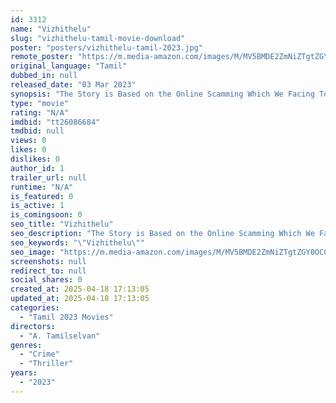 ```yaml
---
id: 3312
name: "Vizhithelu"
slug: "vizhithelu-tamil-movie-download"
poster: "posters/vizhithelu-tamil-2023.jpg"
remote_poster: "https://m.media-amazon.com/images/M/MV5BMDE2ZmNiZTgtZGY0OC00YjhmLWJkNmMtOTE5NWFmZDAyYWIzXkEyXkFqcGdeQXVyMTA4MzQ4NzMw._V1_SX300.jpg"
original_language: "Tamil"
dubbed_in: null
released_date: "03 Mar 2023"
synopsis: "The Story is Based on the Online Scamming Which We Facing Today's Life"
type: "movie"
rating: "N/A"
imdbid: "tt26086684"
tmdbid: null
views: 0
likes: 0
dislikes: 0
author_id: 1
trailer_url: null
runtime: "N/A"
is_featured: 0
is_active: 1
is_comingsoon: 0
seo_title: "Vizhithelu"
seo_description: "The Story is Based on the Online Scamming Which We Facing Today's Life"
seo_keywords: "\"Vizhithelu\""
seo_image: "https://m.media-amazon.com/images/M/MV5BMDE2ZmNiZTgtZGY0OC00YjhmLWJkNmMtOTE5NWFmZDAyYWIzXkEyXkFqcGdeQXVyMTA4MzQ4NzMw._V1_SX300.jpg"
screenshots: null
redirect_to: null
social_shares: 0
created_at: 2025-04-18 17:13:05
updated_at: 2025-04-18 17:13:05
categories:
  - "Tamil 2023 Movies"
directors:
  - "A. Tamilselvan"
genres:
  - "Crime"
  - "Thriller"
years:
  - "2023"
---
```

